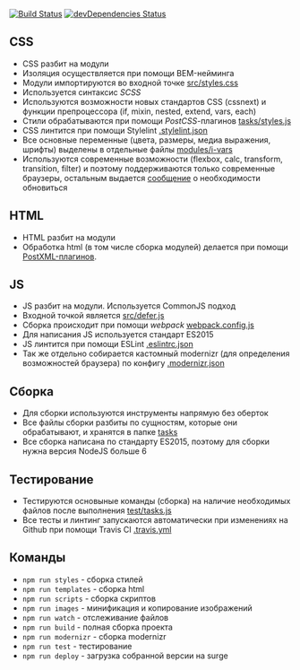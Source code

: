 [![Build Status](https://travis-ci.org/alanev/starter.svg?branch=master)](https://travis-ci.org/alanev/starter)
[![devDependencies Status](https://david-dm.org/alanev/starter/dev-status.svg)](https://david-dm.org/alanev/starter?type=dev)

## CSS
- CSS разбит на модули
- Изоляция осуществляется при помощи BEM-нейминга
- Модули импортируются во входной точке [src/styles.css](src/styles.css)
- Используется синтаксис *SCSS*
- Используются возможности новых стандартов CSS (cssnext) и функции препроцессора (if, mixin, nested, extend, vars, each)
- Стили обрабатываются при помощи *PostCSS*-плагинов [tasks/styles.js](tasks/styles.js)
- CSS линтится при помощи Stylelint [.stylelint.json](.stylelint.json)
- Все основные переменные (цвета, размеры, медиа выражения, шрифты) выделены в отдельные файлы [modules/i-vars](modules/i-vars)
- Используются современные возможности (flexbox, calc, transform, transition, filter) и поэтому поддерживаются только современные браузеры, остальным выдается [сообщение](modules/g-errors) о необходимости обновиться

## HTML
- HTML разбит на модули
- Обработка html (в том числе сборка модулей) делается при помощи [PostXML-плагинов](tasks/templates.js).

## JS
- JS разбит на модули. Используется CommonJS подход
- Входной точкой является [src/defer.js](src/defer.js)
- Сборка происходит при помощи *webpack* [webpack.config.js](webpack.config.js)
- Для написания JS используется стандарт ES2015
- JS линтится при помощи ESLint [.eslintrc.json](.eslintrc.json)
- Так же отдельно собирается кастомный modernizr (для определения возможностей браузера) по конфигу [.modernizr.json](.modernizr.json)

## Сборка
- Для сборки используются инструменты напрямую без оберток
- Все файлы сборки разбиты по сущностям, которые они обрабатывают, и хранятся в папке [tasks](tasks)
- Все сборка написана по стандарту ES2015, поэтому для сборки нужна версия NodeJS больше 6

## Тестирование
- Тестируются основыные команды (сборка) на наличие необходимых файлов после выполнения [test/tasks.js](test/tasks.js)
- Все тесты и линтинг запускаются автоматически при изменениях на Github при помощи Travis CI [.travis.yml](.travis.yml)

## Команды
- `npm run styles` - сборка стилей
- `npm run templates` - сборка html
- `npm run scripts` - сборка скриптов
- `npm run images` - минификация и копирование изображений
- `npm run watch` - отслеживание файлов
- `npm run build` - полная сборка проекта
- `npm run modernizr` - сборка modernizr
- `npm run test` - тестирование
- `npm run deploy` - загрузка собранной версии на surge
